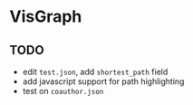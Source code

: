 # VisGraph
## TODO
- edit `test.json`, add `shortest_path` field
- add javascript support for path highlighting
- test on `coauthor.json`